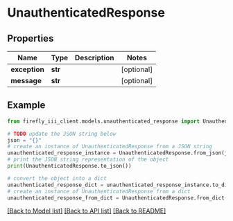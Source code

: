 # UnauthenticatedResponse


## Properties

Name | Type | Description | Notes
------------ | ------------- | ------------- | -------------
**exception** | **str** |  | [optional] 
**message** | **str** |  | [optional] 

## Example

```python
from firefly_iii_client.models.unauthenticated_response import UnauthenticatedResponse

# TODO update the JSON string below
json = "{}"
# create an instance of UnauthenticatedResponse from a JSON string
unauthenticated_response_instance = UnauthenticatedResponse.from_json(json)
# print the JSON string representation of the object
print(UnauthenticatedResponse.to_json())

# convert the object into a dict
unauthenticated_response_dict = unauthenticated_response_instance.to_dict()
# create an instance of UnauthenticatedResponse from a dict
unauthenticated_response_from_dict = UnauthenticatedResponse.from_dict(unauthenticated_response_dict)
```
[[Back to Model list]](../README.md#documentation-for-models) [[Back to API list]](../README.md#documentation-for-api-endpoints) [[Back to README]](../README.md)


